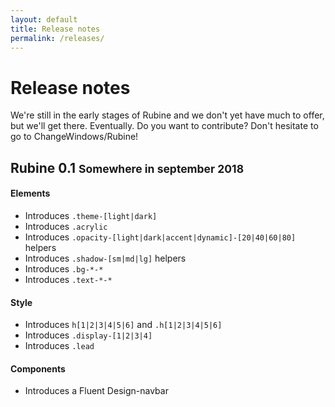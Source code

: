 ```yaml
---
layout: default
title: Release notes
permalink: /releases/
---
```


<div class="content">
    <div class="container">
        <h1>Release notes</h1>
        <p class="lead">We're still in the early stages of Rubine and we don't yet have much to offer, but we'll get there. Eventually. Do you want to contribute? Don't hesitate to go to ChangeWindows/Rubine!</p>
        <h2>Rubine 0.1 <small>Somewhere in september 2018</small></h2>
        <h4>Elements</h4>
        <ul>
            <li>Introduces <code>.theme-[light|dark]</code></li>
            <li>Introduces <code>.acrylic</code></li>
            <li>Introduces <code>.opacity-[light|dark|accent|dynamic]-[20|40|60|80]</code> helpers</li>
            <li>Introduces <code>.shadow-[sm|md|lg]</code> helpers</li>
            <li>Introduces <code>.bg-*-*</code></li>
            <li>Introduces <code>.text-*-*</code></li>
        </ul>
        <h4>Style</h4>
        <ul>
            <li>Introduces <code>h[1|2|3|4|5|6]</code> and <code>.h[1|2|3|4|5|6]</code></li>
            <li>Introduces <code>.display-[1|2|3|4]</code></li>
            <li>Introduces <code>.lead</code></li>
        </ul>
        <h4>Components</h4>
        <ul>
            <li>Introduces a Fluent Design-navbar</li>
        </ul>
    </div>
</div>